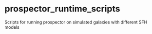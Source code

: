 # prospector_runtime_scripts
Scripts for running prospector on simulated galaxies with different SFH models
